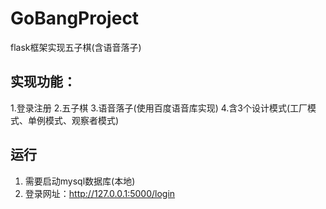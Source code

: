 # GoBangProject
flask框架实现五子棋(含语音落子)
## 实现功能：
 1.登录注册
 2.五子棋
 3.语音落子(使用百度语音库实现)
 4.含3个设计模式(工厂模式、单例模式、观察者模式)
## 运行
1. 需要启动mysql数据库(本地)
2. 登录网址：http://127.0.0.1:5000/login
